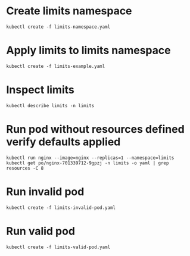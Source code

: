# Create limits namespace
```shell
kubectl create -f limits-namespace.yaml
```

# Apply limits to limits namespace
```shell
kubectl create -f limits-example.yaml
```

# Inspect limits
```shell
kubectl describe limits -n limits
```

# Run pod without resources defined verify defaults applied
```shell
kubectl run nginx --image=nginx --replicas=1 --namespace=limits
kubectl get po/nginx-701339712-9gpzj -n limits -o yaml | grep resources -C 8
```

# Run invalid pod
```shell
kubectl create -f limits-invalid-pod.yaml
```

# Run valid pod
```shell
kubectl create -f limits-valid-pod.yaml
```